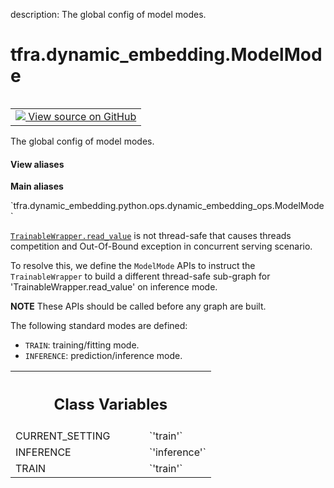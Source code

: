 description: The global config of model modes.

<div itemscope itemtype="http://developers.google.com/ReferenceObject">
<meta itemprop="name" content="tfra.dynamic_embedding.ModelMode" />
<meta itemprop="path" content="Stable" />
<meta itemprop="property" content="CURRENT_SETTING"/>
<meta itemprop="property" content="INFERENCE"/>
<meta itemprop="property" content="TRAIN"/>
</div>

# tfra.dynamic_embedding.ModelMode

<!-- Insert buttons and diff -->

<table class="tfo-notebook-buttons tfo-api nocontent" align="left">
<td>
  <a target="_blank" href="https://github.com/tensorflow/recommenders-addons/tree/master/tensorflow_recommenders_addons/dynamic_embedding/python/ops/dynamic_embedding_ops.py#L886-L908">
    <img src="https://www.tensorflow.org/images/GitHub-Mark-32px.png" />
    View source on GitHub
  </a>
</td>
</table>



The global config of model modes.

<section class="expandable">
  <h4 class="showalways">View aliases</h4>
  <p>
<b>Main aliases</b>
<p>`tfra.dynamic_embedding.python.ops.dynamic_embedding_ops.ModelMode`</p>
</p>
</section>

<!-- Placeholder for "Used in" -->

  <a href="../../tfra/dynamic_embedding/TrainableWrapper.md#read_value"><code>TrainableWrapper.read_value</code></a> is not thread-safe that causes threads
  competition and Out-Of-Bound exception in concurrent serving scenario.

  To resolve this, we define the `ModelMode` APIs to instruct
  the `TrainableWrapper` to build a different thread-safe sub-graph
  for 'TrainableWrapper.read_value' on inference mode.

  **NOTE** These APIs should be called before any graph are built.

The following standard modes are defined:

* `TRAIN`: training/fitting mode.
* `INFERENCE`: prediction/inference mode.



<!-- Tabular view -->
 <table class="responsive fixed orange">
<colgroup><col width="214px"><col></colgroup>
<tr><th colspan="2"><h2 class="add-link">Class Variables</h2></th></tr>

<tr>
<td>
CURRENT_SETTING<a id="CURRENT_SETTING"></a>
</td>
<td>
`'train'`
</td>
</tr><tr>
<td>
INFERENCE<a id="INFERENCE"></a>
</td>
<td>
`'inference'`
</td>
</tr><tr>
<td>
TRAIN<a id="TRAIN"></a>
</td>
<td>
`'train'`
</td>
</tr>
</table>

